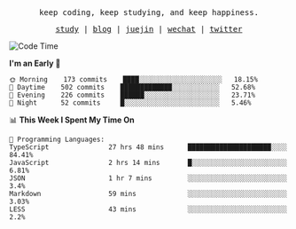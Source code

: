 <p align="center">
  <samp>
    <span>keep coding, keep studying, and keep happiness.</span>
  </samp>
</p>

<p align="center">
  <samp>
    <a href="https://github.com/ouduidui/fe-study">study</a> |
    <a href="https://deweyou.me">blog</a>  |
    <a href="https://juejin.cn/user/4309700183594366">juejin</a> |
    <a href="https://user-images.githubusercontent.com/54696834/165071004-6509e3f2-90c3-448c-9d92-3da42b0c2021.jpeg">wechat</a> |
    <a href="https://twitter.com/ouduidui">twitter</a>
  </samp>
</p>

<!--START_SECTION:waka-->
![Code Time](http://img.shields.io/badge/Code%20Time-2%2C102%20hrs%2026%20mins-blue)

**I'm an Early 🐤** 

```text
🌞 Morning    173 commits    ████░░░░░░░░░░░░░░░░░░░░░   18.15% 
🌆 Daytime    502 commits    █████████████░░░░░░░░░░░░   52.68% 
🌃 Evening    226 commits    ██████░░░░░░░░░░░░░░░░░░░   23.71% 
🌙 Night      52 commits     █░░░░░░░░░░░░░░░░░░░░░░░░   5.46%

```


📊 **This Week I Spent My Time On** 

```text
💬 Programming Languages: 
TypeScript               27 hrs 48 mins      █████████████████████░░░░   84.41% 
JavaScript               2 hrs 14 mins       █░░░░░░░░░░░░░░░░░░░░░░░░   6.81% 
JSON                     1 hr 7 mins         ░░░░░░░░░░░░░░░░░░░░░░░░░   3.4% 
Markdown                 59 mins             ░░░░░░░░░░░░░░░░░░░░░░░░░   3.03% 
LESS                     43 mins             ░░░░░░░░░░░░░░░░░░░░░░░░░   2.2%

```


<!--END_SECTION:waka-->
